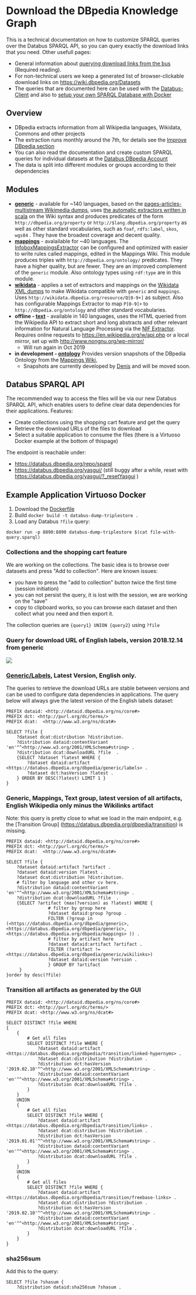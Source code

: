 # Download the DBpedia Knowledge Graph  

This is a technical documentation on how to customize SPARQL queries over the Databus SPARQL API, so you can query exactly the download links that you need. Other usefull pages:

* General information about [querying download links from the bus](http://dev.dbpedia.org/Download_Data) (Required reading).
* For non-technical users we keep a generated list of browser-clickable download links on https://wiki.dbpedia.org/Datasets
* The queries that are documented here can be used with the [Databus-Client](http://dev.dbpedia.org/Databus_Client) and also to [setup your own SPARQL Database with Docker](http://dev.dbpedia.org/Setup_DBpedia_SPARQL_Database) 

## Overview

* DBpedia extracts information from all Wikipedia languages, Wikidata, Commons and other projects
* The extraction runs monthly around the 7th, for details see the [Improve DBpedia section](http://dev.dbpedia.org/Improve_DBpedia) 
* You can also read the documentation and create custom SPARQL queries for individual datasets at the [Databus DBpedia Account](https://databus.dbpedia.org/dbpedia)
* The data is split into different modules or groups according to their dependencies

## Modules

* **[generic](https://databus.dbpedia.org/dbpedia/generic)** - available for ~140 languages, based on the [pages-articles-multistream Wikimedia dumps](https://dumps.wikimedia.org/), uses [the automatic extractors written in scala](https://github.com/dbpedia/extraction-framework/tree/master/core/src/main/scala/org/dbpedia/extraction/mappings) on the Wiki syntax and produces predicates of the form `http://dbpedia.org/property` or `http://$lang.dbpedia.org/property` as well as other standard vocabularies, such as `foaf`, `rdfs:label`, `skos`, `wgs84` . They have the broadest coverage and decent quality. 
* **[mappings](https://databus.dbpedia.org/dbpedia/mappings)** - avalailable for ~40 languages. The [InfoboxMappingsExtractor](https://github.com/dbpedia/extraction-framework/blob/master/core/src/main/scala/org/dbpedia/extraction/mappings/InfoboxMappingsExtractor.scala) can be configured and optimized with easier to write rules called mappings, edited in the Mappings Wiki. This module produces  triples with `http://dbpedia.org/ontology/` predicates. They have a higher quality, but are fewer. They are an improved complement of the `generic` module. Also ontology types using `rdf:type` are in this module. 
* **[wikidata](https://databus.dbpedia.org/dbpedia/wikidata)** - applies a set of extractors and mappings on the [Wikidata XML dumps](https://dumps.wikimedia.org/wikidatawiki/) to make Wikidata compatible with `generic` and `mappings`. Uses `http://wikidata.dbpedia.org/resource/Q[0-9+]` as subject. Also has configurable Mappings Extractor to map `P[0-9]+` to `http://dbpedia.org/ontology` and other standard vocabularies. 
* **offline - [text](https://databus.dbpedia.org/dbpedia/text)** - available in 140 languages, uses the HTML queried from the Wikipedia API to extract short and long abstracts and other relevant information for Natural Language Processing via the [NIF Extractor](https://github.com/dies-und-lenes/extraction-framework/blob/multilingual-live/core/src/main/scala/org/dbpedia/extraction/mappings/NifExtractor.scala). Requires online requests to https://en.wikipedia.org/w/api.php or a local mirror, set up with http://www.nongnu.org/wp-mirror/
  * Will run again in Oct 2019  
* **in development - [ontology](https://databus.dbpedia.org/dbpedia/ontology)** Provides version snapshots of the DBpedia Ontology from the [Mappings Wiki](http://mappings.dbpedia.org), 
  * Snapshots are currently developed by [Denis](https://databus.dbpedia.org/denis/ontology/dbo-snapshots) and will be moved soon. 




## Databus SPARQL API

The recommended way to access the files will be via our new Databus SPARQL API, which enables users to define clear data dependencies for their applications. 
Features:

* Create collections using the shopping cart feature and get the query
* Retrieve the download URLs of the files to download
* Select a suitable application to consume the files (there is a Virtuoso Docker example at the bottom of thispage) 

The endpoint is reachable under:

* https://databus.dbpedia.org/repo/sparql 
* https://databus.dbpedia.org/yasgui/ (still buggy after a while, reset with https://databus.dbpedia.org/yasgui/?_resetYasgui )

## Example Application Virtuoso Docker

1. Download the [Dockerfile](https://github.com/dbpedia/dev.dbpedia.org/raw/master/pics/Dockerfile.dockerfile)
2. Build `docker build -t databus-dump-triplestore .`
3. Load any Databus `?file` query:
```
docker run -p 8890:8890 databus-dump-triplestore $(cat file-with-query.sparql)
```

### Collections and the shopping cart feature
We are working on the collections. The basic idea is to browse over datasets and press "Add to collection". 
Here are known issues:

* you have to press the "add to collection" button twice the first time (session initiation)
* you can not persist the query, it is lost with the session, we are working on the "save"
* copy to clipboard works, so you can browse each dataset and then collect what you need and then export it.  

The collection queries are  `{query1} UNION {query2}` using `?file`


### Query for download URL of English labels, version 2018.12.14 from generic

<img src="https://github.com/dbpedia/dev.dbpedia.org/raw/master/pics/generic_labels_en.png">


### [Generic/Labels](https://databus.dbpedia.org/dbpedia/generic/labels), Latest Version, English only. 
The queries to retrieve the download URLs are stable between versions and can be used to configure data dependencies in applications. The query below will always give the latest version of the English labels dataset: 

```
PREFIX dataid: <http://dataid.dbpedia.org/ns/core#>
PREFIX dct: <http://purl.org/dc/terms/>
PREFIX dcat:  <http://www.w3.org/ns/dcat#>

SELECT ?file {
	?dataset dcat:distribution ?distribution.
	?distribution dataid:contentVariant 'en'^^<http://www.w3.org/2001/XMLSchema#string> .
	?distribution dcat:downloadURL ?file  .
	{SELECT ?dataset ?latest WHERE {
		?dataset dataid:artifact <https://databus.dbpedia.org/dbpedia/generic/labels> .
		?dataset dct:hasVersion ?latest .
	} ORDER BY DESC(?latest) LIMIT 1 }
}
```

<!--
{% raw %}
<iframe frameborder="no" border="0" marginwidth="0" marginheight="0" width="800" height="580" src="https://databus.dbpedia.org/yasgui/yas-embedded_0.1.html?query=PREFIX+xsd%3A+%3Chttp%3A%2F%2Fwww.w3.org%2F2001%2FXMLSchema%23%3E%0APREFIX+dcterms%3A+%3Chttp%3A%2F%2Fpurl.org%2Fdc%2Fterms%2F%3E%0APREFIX+rdf%3A+%3Chttp%3A%2F%2Fwww.w3.org%2F1999%2F02%2F22-rdf-syntax-ns%23%3E%0APREFIX+rdfs%3A+%3Chttp%3A%2F%2Fwww.w3.org%2F2000%2F01%2Frdf-schema%23%3E%0APREFIX+dataid%3A+%3Chttp%3A%2F%2Fdataid.dbpedia.org%2Fns%2Fcore%23%3E%0APREFIX+dcat%3A+%3Chttp%3A%2F%2Fwww.w3.org%2Fns%2Fdcat%23%3E%0A%0ASELECT+%3Fym+SUM(%3Fsize)+as+%3Ffilesize+COUNT(%3Ffile)+as+%3Ffiles+WHERE+%7B%0A++%3Ffile+a+dataid%3ASingleFile+.%0A++%3Ffile+dcat%3AbyteSize+%3Fsize+.%0A++%3Ffile+dcterms%3Aissued+%3Fdate+.%0ABIND+(substr(xsd%3AString(%3Fdate)%2C+1%2C+7)+AS+%3Fym)%0A%7D+%0AGROUP+BY+%3Fym%0AORDER+BY+%3Fym%0A&contentTypeConstruct=text%2Fturtle&contentTypeSelect=application%2Fsparql-results%2Bjson&endpoint=https%3A%2F%2Fdatabus.dbpedia.org%2Frepo%2Fsparql&requestMethod=POST&tabTitle=Query+1&headers=%7B%7D&outputFormat=table"></iframe>
{% endraw %}
-->

### Generic, Mappings, Text group, latest version of all artifacts,  English Wikipedia only minus the Wikilinks artifact

Note: this query is pretty close to what we load in the main endpoint, e.g. the [Transition Group] (https://databus.dbpedia.org/dbpedia/transition) is missing. 


```
PREFIX dataid: <http://dataid.dbpedia.org/ns/core#>
PREFIX dct: <http://purl.org/dc/terms/>
PREFIX dcat:  <http://www.w3.org/ns/dcat#>

SELECT ?file {
    ?dataset dataid:artifact ?artifact .
    ?dataset dataid:version ?latest .
    ?dataset dcat:distribution ?distribution.
    # filter by language and other cv here. 
    ?distribution dataid:contentVariant 'en'^^<http://www.w3.org/2001/XMLSchema#string> .
    ?distribution dcat:downloadURL ?file  .
    {SELECT ?artifact (max(?version) as ?latest) WHERE {
                # filter by group here 
                ?dataset dataid:group ?group . 
                FILTER (?group in (<https://databus.dbpedia.org/dbpedia/generic>, <https://databus.dbpedia.org/dbpedia/generic>, <https://databus.dbpedia.org/dbpedia/mappings> )) .
                # filter by artifact here 
                ?dataset dataid:artifact ?artifact .
                FILTER (?artifact != <https://databus.dbpedia.org/dbpedia/generic/wikilinks>)
                ?dataset dataid:version ?version .
                } GROUP BY ?artifact 
     }
}order by desc(?file)
```

### Transition all artifacts as generated by the GUI
```
PREFIX dataid: <http://dataid.dbpedia.org/ns/core#>
PREFIX dct: <http://purl.org/dc/terms/>
PREFIX dcat: <http://www.w3.org/ns/dcat#>

SELECT DISTINCT ?file WHERE
{
	{
		# Get all files
		SELECT DISTINCT ?file WHERE {
			?dataset dataid:artifact <https://databus.dbpedia.org/dbpedia/transition/linked-hypernyms> .
			?dataset dcat:distribution ?distribution .
			?distribution dct:hasVersion '2019.02.10'^^<http://www.w3.org/2001/XMLSchema#string> .
			?distribution dataid:contentVariant 'en'^^<http://www.w3.org/2001/XMLSchema#string> .
			?distribution dcat:downloadURL ?file .
		}
	}
	UNION
	{
		# Get all files
		SELECT DISTINCT ?file WHERE {
			?dataset dataid:artifact <https://databus.dbpedia.org/dbpedia/transition/links> .
			?dataset dcat:distribution ?distribution .
			?distribution dct:hasVersion '2019.01.01'^^<http://www.w3.org/2001/XMLSchema#string> .
			?distribution dataid:contentVariant 'en'^^<http://www.w3.org/2001/XMLSchema#string> .
			?distribution dcat:downloadURL ?file .
		}
	}
	UNION
	{
		# Get all files
		SELECT DISTINCT ?file WHERE {
			?dataset dataid:artifact <https://databus.dbpedia.org/dbpedia/transition/freebase-links> .
			?dataset dcat:distribution ?distribution .
			?distribution dct:hasVersion '2019.02.10'^^<http://www.w3.org/2001/XMLSchema#string> .
			?distribution dataid:contentVariant 'en'^^<http://www.w3.org/2001/XMLSchema#string> .
			?distribution dcat:downloadURL ?file .
		}
	}
}
```

### sha256sum
Add this to the query:

```
SELECT ?file ?shasum {
	?distribution dataid:sha256sum ?shasum .
```



